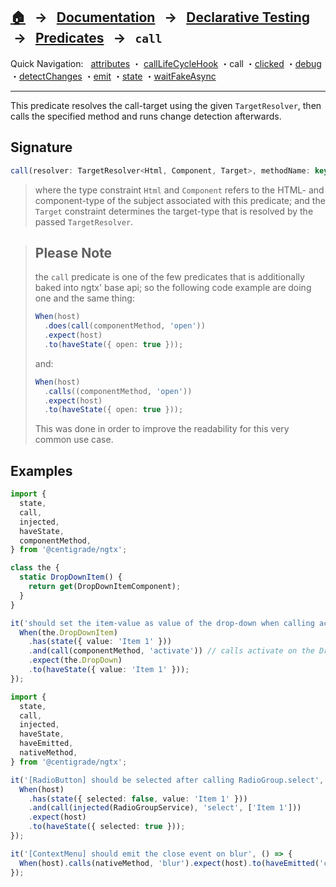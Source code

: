 ## [🏠][home] &nbsp; → &nbsp; **[Documentation][docs]** &nbsp; → &nbsp; [Declarative Testing][declarative] &nbsp;→ &nbsp; [Predicates][index] &nbsp; → &nbsp; `call`

[home]: ../README.md
[index]: ./index.md
[docs]: ../../DOCUMENTATION.md
[declarative]: ../index.md
[attributes]: ./attributes.md
[calllifecyclehook]: ./call-life-cycle-hook.md
[call]: ./call.md
[clicked]: ./clicked.md
[debug]: ./debug.md
[detectchanges]: ./detect-changes.md
[emit]: ./emit.md
[state]: ./state.md
[waitfakeasync]: ./wait-fake-async.md

Quick Navigation: &nbsp; [attributes] ・ [callLifeCycleHook] ・call ・[clicked] ・[debug] ・[detectChanges] ・[emit] ・[state] ・[waitFakeAsync]

---

This predicate resolves the call-target using the given `TargetResolver`, then calls the specified method and runs change detection afterwards.

## Signature

```ts
call(resolver: TargetResolver<Html, Component, Target>, methodName: keyof Target, args?: any[]);
```

> where the type constraint `Html` and `Component` refers to the HTML- and component-type of the subject associated with this predicate; and the `Target` constraint determines the target-type that is resolved by the passed `TargetResolver`.

> ## Please Note
>
> the `call` predicate is one of the few predicates that is additionally baked into ngtx' base api; so
> the following code example are doing one and the same thing:
>
> ```ts
> When(host)
>   .does(call(componentMethod, 'open'))
>   .expect(host)
>   .to(haveState({ open: true }));
> ```
>
> and:
>
> ```ts
> When(host)
>   .calls((componentMethod, 'open'))
>   .expect(host)
>   .to(haveState({ open: true }));
> ```
>
> This was done in order to improve the readability for this very common use case.

## Examples

```ts
import {
  state,
  call,
  injected,
  haveState,
  componentMethod,
} from '@centigrade/ngtx';

class the {
  static DropDownItem() {
    return get(DropDownItemComponent);
  }
}

it('should set the item-value as value of the drop-down when calling activate on it', () => {
  When(the.DropDownItem)
    .has(state({ value: 'Item 1' }))
    .and(call(componentMethod, 'activate')) // calls activate on the DropDownItem
    .expect(the.DropDown)
    .to(haveState({ value: 'Item 1' }));
});
```

```ts
import {
  state,
  call,
  injected,
  haveState,
  haveEmitted,
  nativeMethod,
} from '@centigrade/ngtx';

it('[RadioButton] should be selected after calling RadioGroup.select', () => {
  When(host)
    .has(state({ selected: false, value: 'Item 1' }))
    .and(call(injected(RadioGroupService), 'select', ['Item 1']))
    .expect(host)
    .to(haveState({ selected: true }));
});

it('[ContextMenu] should emit the close event on blur', () => {
  When(host).calls(nativeMethod, 'blur').expect(host).to(haveEmitted('close'));
});
```
